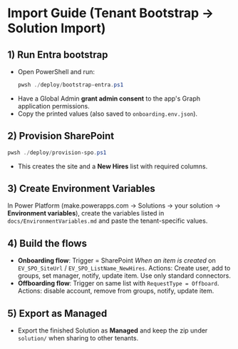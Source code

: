 
# Import Guide (Tenant Bootstrap → Solution Import)

## 1) Run Entra bootstrap
- Open PowerShell and run:
  ```powershell
  pwsh ./deploy/bootstrap-entra.ps1
  ```
- Have a Global Admin **grant admin consent** to the app's Graph application permissions.
- Copy the printed values (also saved to `onboarding.env.json`).

## 2) Provision SharePoint
```powershell
pwsh ./deploy/provision-spo.ps1
```
- This creates the site and a **New Hires** list with required columns.

## 3) Create Environment Variables
In Power Platform (make.powerapps.com → Solutions → your solution → **Environment variables**), create the variables listed in `docs/EnvironmentVariables.md` and paste the tenant-specific values.

## 4) Build the flows
- **Onboarding flow**: Trigger = SharePoint *When an item is created* on `EV_SPO_SiteUrl` / `EV_SPO_ListName_NewHires`. Actions: Create user, add to groups, set manager, notify, update item. Use only standard connectors.
- **Offboarding flow**: Trigger on same list with `RequestType = Offboard`. Actions: disable account, remove from groups, notify, update item.

## 5) Export as Managed
- Export the finished Solution as **Managed** and keep the zip under `solution/` when sharing to other tenants.
